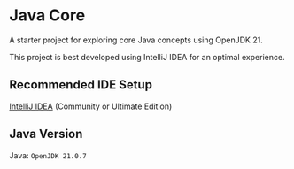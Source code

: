 # Java Core

A starter project for exploring core Java concepts using OpenJDK 21.

This project is best developed using IntelliJ IDEA for an optimal experience.

## Recommended IDE Setup

[IntelliJ IDEA](https://www.jetbrains.com/idea/) (Community or Ultimate Edition)

## Java Version

Java: `OpenJDK 21.0.7`

[//]: # (https://gitlab.com/public-starter-projects1/05-java-core/01-java-starter/-/tree/master?ref_type=heads)

[//]: # (variables/Variable01)
[//]: # (console/Console01)
[//]: # (console/Console02)
[//]: # (scanner/scanner01)
[//]: # (match/match01)
[//]: # (match/match02)
[//]: # (Lab01)

[//]: # (type/Type01)
[//]: # (operators/Operator01)
[//]: # (condition/Condition01)
[//]: # (condition/Condition02)
[//]: # (condition/Condition03)
[//]: # (Lab02)

[//]: # (loop/Loop01)
[//]: # (loop/Loop02)
[//]: # (loop/Loop03)
[//]: # (array/Array01)
[//]: # (array/Array02)
[//]: # (array/Array03)
[//]: # (Lab03)

[//]: # (oop/Studient - oop/UseStudient)
[//]: # (oop/CheckSum)
[//]: # (oop/StudentConstructor)
[//]: # (oop/UseStudentConstructor)
[//]: # (oop/accessModifier/*)
[//]: # (oop/encapsulation/*)
[//]: # (Lab04)

[//]: # (arrayList/ArrayList01)
[//]: # (Lab05)

[//]: # (string/String01)
[//]: # (string/String02)
[//]: # (string/RegEx01)
[//]: # (string/RegEx02)
[//]: # (Lab06)

[//]: # (inheritance/Car)
[//]: # (inheritance/polymorphism/PolymorphismMain*)
[//]: # (inheritance/abstract/*)
[//]: # (Lab07)

[//]: # (javaInterface/*)
[//]: # (javaInterface/defaultMethod/DefaultMethodMain)
[//]: # (Lab08)

[//]: # (exception/Exception01)
[//]: # (exception/Exception02)
[//]: # (Lab09)

[//]: # (stream/ByteStream01)
